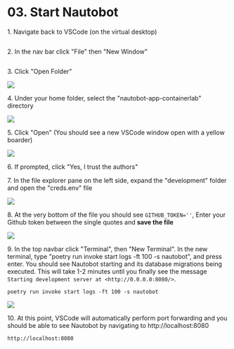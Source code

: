 # 03. Start Nautobot


1\. Navigate back to VSCode (on the virtual desktop)

![]()


2\. In the nav bar click "File" then "New Window"

![]()


3\. Click "Open Folder"

![](https://ajeuwbhvhr.cloudimg.io/https://colony-recorder.s3.amazonaws.com/files/2025-05-23/37b97cb7-e714-41f5-af5b-5e237cdf496e/ascreenshot.jpeg?tl_px=423,0&br_px=1800,769&force_format=jpeg&q=100&width=1120.0&wat=1&wat_opacity=1&wat_gravity=northwest&wat_url=https://colony-recorder.s3.amazonaws.com/images/watermarks/FB923C_standard.png&wat_pad=843,138)


4\. Under your home folder, select the "nautobot-app-containerlab" directory

![](https://ajeuwbhvhr.cloudimg.io/https://colony-recorder.s3.amazonaws.com/files/2025-05-23/b1dfc839-25ea-4ed2-9d06-a647fa2b89a9/ascreenshot.jpeg?tl_px=135,0&br_px=1512,769&force_format=jpeg&q=100&width=1120.0&wat=1&wat_opacity=1&wat_gravity=northwest&wat_url=https://colony-recorder.s3.amazonaws.com/images/watermarks/FB923C_standard.png&wat_pad=524,221)


5\. Click "Open" (You should see a new VSCode window open with a yellow boarder)

![](https://ajeuwbhvhr.cloudimg.io/https://colony-recorder.s3.amazonaws.com/files/2025-05-23/9c01f87a-aca2-4d49-ae50-2d4b2b0f72bf/ascreenshot.jpeg?tl_px=414,0&br_px=1790,769&force_format=jpeg&q=100&width=1120.0&wat=1&wat_opacity=1&wat_gravity=northwest&wat_url=https://colony-recorder.s3.amazonaws.com/images/watermarks/FB923C_standard.png&wat_pad=524,3)

6\. If prompted, click "Yes, I trust the authors"


7\. In the file explorer pane on the left side, expand the "development" folder and open the "creds.env" file

![](https://ajeuwbhvhr.cloudimg.io/https://colony-recorder.s3.amazonaws.com/files/2025-05-23/6acd1590-d27a-471d-9615-c9485276ac15/ascreenshot.jpeg?tl_px=423,0&br_px=1800,769&force_format=jpeg&q=100&width=1120.0&wat=1&wat_opacity=1&wat_gravity=northwest&wat_url=https://colony-recorder.s3.amazonaws.com/images/watermarks/FB923C_standard.png&wat_pad=642,239)


8\. At the very bottom of the file you should see `GITHUB_TOKEN=''`, Enter your Github token between the single quotes and **save the file**

![](https://ajeuwbhvhr.cloudimg.io/https://colony-recorder.s3.amazonaws.com/files/2025-05-23/bcb6351c-2428-46c2-88f3-588a586e53ac/ascreenshot.jpeg?tl_px=138,355&br_px=1514,1125&force_format=jpeg&q=100&width=1120.0&wat=1&wat_opacity=1&wat_gravity=northwest&wat_url=https://colony-recorder.s3.amazonaws.com/images/watermarks/FB923C_standard.png&wat_pad=524,305)


9\. In the top navbar click "Terminal", then "New Terminal". In the new terminal, type "poetry run invoke start logs -ft 100 -s nautobot", and press enter. You should see Nautobot starting and its database migrations being executed. This will take 1-2 minutes until you finally see the message `Starting development server at <http://0.0.0.0:8080/>`.

```
poetry run invoke start logs -ft 100 -s nautobot
```

![](https://ajeuwbhvhr.cloudimg.io/https://colony-recorder.s3.amazonaws.com/files/2025-05-23/bf34fa39-c5b0-46e4-9cb8-29c5b678090f/ascreenshot.jpeg?tl_px=0,118&br_px=1800,1125&force_format=jpeg&q=100&width=1120.0)


10\. At this point, VSCode will automatically perform port forwarding and you should be able to see Nautobot by navigating to http://localhost:8080

```
http://localhost:8080
```


